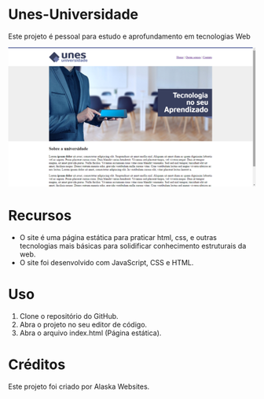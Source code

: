 # Unes-Universidade

Este projeto é pessoal para estudo e aprofundamento em tecnologias Web

<img src="./imagens/pt1.png" alt="Unes-Universidade">

# Recursos

* O site é uma página estática para praticar html, css, e outras tecnologias mais básicas para solidificar conhecimento estruturais da web.
* O site foi desenvolvido com JavaScript, CSS e HTML.

# Uso

1. Clone o repositório do GitHub.
2. Abra o projeto no seu editor de código.
3. Abra o arquivo index.html (Página estática).

# Créditos

Este projeto foi criado por Alaska Websites.
